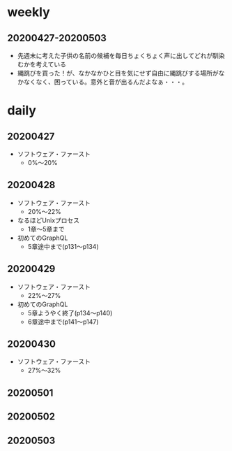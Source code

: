 # weekly
## 20200427-20200503
* 先週末に考えた子供の名前の候補を毎日ちょくちょく声に出してどれが馴染むかを考えている
* 縄跳びを買った！が、なかなかひと目を気にせず自由に縄跳びする場所がなかなくなく、困っている。意外と音が出るんだよなぁ・・・。

# daily
## 20200427
* ソフトウェア・ファースト
  * 0%〜20%

## 20200428
* ソフトウェア・ファースト
  * 20%〜22%
* なるほどUnixプロセス
  * 1章〜5章まで
* 初めてのGraphQL
  * 5章途中まで(p131〜p134)

## 20200429
* ソフトウェア・ファースト
  * 22%〜27%
* 初めてのGraphQL
  * 5章ようやく終了(p134〜p140)
  * 6章途中まで(p141〜p147)

## 20200430
* ソフトウェア・ファースト
  * 27%〜32%

## 20200501

## 20200502

## 20200503

